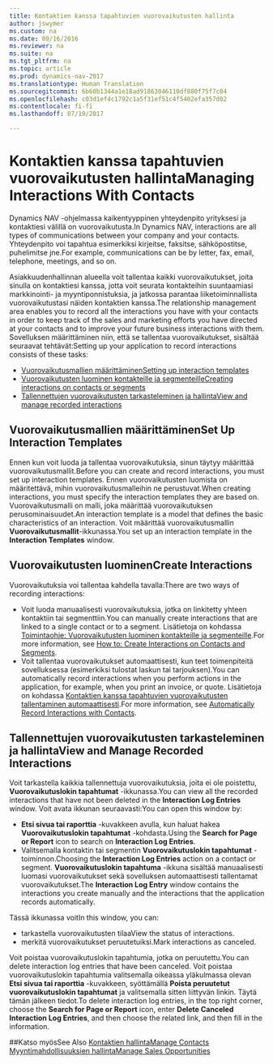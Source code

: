 ```yaml
---
title: Kontaktien kanssa tapahtuvien vuorovaikutusten hallinta
author: jswymer
ms.custom: na
ms.date: 09/16/2016
ms.reviewer: na
ms.suite: na
ms.tgt_pltfrm: na
ms.topic: article
ms.prod: dynamics-nav-2017
ms.translationtype: Human Translation
ms.sourcegitcommit: 6b60b1344a1e18ad91863046110df880f75f7c04
ms.openlocfilehash: c03d1ef4c1792c1a5f31ef51c4f5402efa357d02
ms.contentlocale: fi-fi
ms.lasthandoff: 07/19/2017

---
```

# <a name="managing-interactions-with-contacts"></a><span data-ttu-id="fe448-102">Kontaktien kanssa tapahtuvien vuorovaikutusten hallinta</span><span class="sxs-lookup"><span data-stu-id="fe448-102">Managing Interactions With Contacts</span></span>
<span data-ttu-id="fe448-103">Dynamics NAV -ohjelmassa kaikentyyppinen yhteydenpito yrityksesi ja kontaktiesi välillä on vuorovaikutusta.</span><span class="sxs-lookup"><span data-stu-id="fe448-103">In Dynamics NAV, interactions are all types of communications between your company and your contacts.</span></span> <span data-ttu-id="fe448-104">Yhteydenpito voi tapahtua esimerkiksi kirjeitse, faksitse, sähköpostitse, puhelimitse jne.</span><span class="sxs-lookup"><span data-stu-id="fe448-104">For example, communications can be by letter, fax, email, telephone, meetings, and so on.</span></span>

<span data-ttu-id="fe448-105">Asiakkuudenhallinnan alueella voit tallentaa kaikki vuorovaikutukset, joita sinulla on kontaktiesi kanssa, jotta voit seurata kontakteihin suuntaamiasi markkinointi- ja myyntiponnistuksia, ja jatkossa parantaa liiketoiminnallista vuorovaikutustasi näiden kontaktien kanssa.</span><span class="sxs-lookup"><span data-stu-id="fe448-105">The relationship management area enables you to record all the interactions you have with your contacts in order to keep track of the sales and marketing efforts you have directed at your contacts and to improve your future business interactions with them.</span></span> <span data-ttu-id="fe448-106">Sovelluksen määrittäminen niin, että se tallentaa vuorovaikutukset, sisältää seuraavat tehtävät:</span><span class="sxs-lookup"><span data-stu-id="fe448-106">Setting up your application to record interactions consists of these tasks:</span></span>

* [<span data-ttu-id="fe448-107">Vuorovaikutusmallien määrittäminen</span><span class="sxs-lookup"><span data-stu-id="fe448-107">Setting up interaction templates</span></span>](#setting-up-interaction-templates)
* [<span data-ttu-id="fe448-108">Vuorovaikutusten luominen kontakteille ja segmenteille</span><span class="sxs-lookup"><span data-stu-id="fe448-108">Creating interactions on contacts or segments</span></span>](#creating-interactions-on-contacts-or-segments)
* [<span data-ttu-id="fe448-109">Tallennettujen vuorovaikutusten tarkasteleminen ja hallinta</span><span class="sxs-lookup"><span data-stu-id="fe448-109">View and manage recorded interactions</span></span>](#view-and-manage-recorded-interactions)

## <a name="set-up-interaction-templates"></a><span data-ttu-id="fe448-110">Vuorovaikutusmallien määrittäminen</span><span class="sxs-lookup"><span data-stu-id="fe448-110">Set Up Interaction Templates</span></span>
<span data-ttu-id="fe448-111">Ennen kun voit luoda ja tallentaa vuorovaikutuksia, sinun täytyy määrittää vuorovaikutusmallit.</span><span class="sxs-lookup"><span data-stu-id="fe448-111">Before you can create and record interactions, you must set up interaction templates.</span></span> <span data-ttu-id="fe448-112">Ennen vuorovaikutusten luomista on määritettävä, mihin vuorovaikutusmalleihin ne perustuvat.</span><span class="sxs-lookup"><span data-stu-id="fe448-112">When creating interactions, you must specify the interaction templates they are based on.</span></span> <span data-ttu-id="fe448-113">Vuorovaikutusmalli on malli, joka määrittää vuorovaikutuksen perusominaisuudet.</span><span class="sxs-lookup"><span data-stu-id="fe448-113">An interaction template is a model that defines the basic characteristics of an interaction.</span></span>
<span data-ttu-id="fe448-114">Voit määrittää vuorovaikutusmallin **Vuorovaikutusmallit**-ikkunassa.</span><span class="sxs-lookup"><span data-stu-id="fe448-114">You set up an interaction template in the **Interaction Templates** window.</span></span>  

## <a name="create-interactions"></a><span data-ttu-id="fe448-115">Vuorovaikutusten luominen</span><span class="sxs-lookup"><span data-stu-id="fe448-115">Create Interactions</span></span>
<span data-ttu-id="fe448-116">Vuorovaikutuksia voi tallentaa kahdella tavalla:</span><span class="sxs-lookup"><span data-stu-id="fe448-116">There are two ways of recording interactions:</span></span>

* <span data-ttu-id="fe448-117">Voit luoda manuaalisesti vuorovaikutuksia, jotka on linkitetty yhteen kontaktiin tai segmenttiin.</span><span class="sxs-lookup"><span data-stu-id="fe448-117">You can manually create interactions that are linked to a single contact or to a segment.</span></span> <span data-ttu-id="fe448-118">Lisätietoja on kohdassa [Toimintaohje: Vuorovaikutusten luominen kontakteille ja segmenteille](marketing-how-create-interactions.md).</span><span class="sxs-lookup"><span data-stu-id="fe448-118">For more information, see [How to: Create Interactions on Contacts and Segments](marketing-how-create-interactions.md).</span></span>  
* <span data-ttu-id="fe448-119">Voit tallentaa vuorovaikutukset automaattisesti, kun teet toimenpiteitä sovelluksessa (esimerkiksi tulostat laskun tai tarjouksen).</span><span class="sxs-lookup"><span data-stu-id="fe448-119">You can automatically record interactions when you perform actions in the application, for example, when you print an invoice, or quote.</span></span> <span data-ttu-id="fe448-120">Lisätietoja on kohdassa [Kontaktien kanssa tapahtuvien vuorovaikutusten tallentaminen automaattisesti](marketing-auto-record-interactions.md).</span><span class="sxs-lookup"><span data-stu-id="fe448-120">For more information, see [Automatically Record Interactions with Contacts](marketing-auto-record-interactions.md).</span></span>

## <a name="view-and-manage-recorded-interactions"></a><span data-ttu-id="fe448-121">Tallennettujen vuorovaikutusten tarkasteleminen ja hallinta</span><span class="sxs-lookup"><span data-stu-id="fe448-121">View and Manage Recorded Interactions</span></span>
<span data-ttu-id="fe448-122">Voit tarkastella kaikkia tallennettuja vuorovaikutuksia, joita ei ole poistettu, **Vuorovaikutuslokin tapahtumat** -ikkunassa.</span><span class="sxs-lookup"><span data-stu-id="fe448-122">You can view all the recorded interactions that have not been deleted in the **Interaction Log Entries** window.</span></span> <span data-ttu-id="fe448-123">Voit avata ikkunan seuraavasti:</span><span class="sxs-lookup"><span data-stu-id="fe448-123">You can open this window by:</span></span>

* <span data-ttu-id="fe448-124">**Etsi sivua tai raporttia** -kuvakkeen avulla, kun haluat hakea **Vuorovaikutuslokin tapahtumat** -kohdasta.</span><span class="sxs-lookup"><span data-stu-id="fe448-124">Using the **Search for Page or Report** icon to search on **Interaction Log Entries**.</span></span>
* <span data-ttu-id="fe448-125">Valitsemalla kontaktin tai segmentin **Vuorovaikutuslokin tapahtumat** -toiminnon.</span><span class="sxs-lookup"><span data-stu-id="fe448-125">Choosing the **Interaction Log Entries** action on a contact or segment.</span></span>
<span data-ttu-id="fe448-126">**Vuorovaikutuslokin tapahtuma** -ikkuna sisältää manuaalisesti luomasi vuorovaikutukset sekä sovelluksen automaattisesti tallentamat vuorovaikutukset.</span><span class="sxs-lookup"><span data-stu-id="fe448-126">The **Interaction Log Entry** window contains the interactions you create manually and the interactions that the application records automatically.</span></span>

<span data-ttu-id="fe448-127">Tässä ikkunassa voit</span><span class="sxs-lookup"><span data-stu-id="fe448-127">In this window, you can:</span></span>

* <span data-ttu-id="fe448-128">tarkastella vuorovaikutusten tilaa</span><span class="sxs-lookup"><span data-stu-id="fe448-128">View the status of interactions.</span></span>
* <span data-ttu-id="fe448-129">merkitä vuorovaikutukset peruutetuiksi.</span><span class="sxs-lookup"><span data-stu-id="fe448-129">Mark interactions as canceled.</span></span>

<span data-ttu-id="fe448-130">Voit poistaa vuorovaikutuslokin tapahtumia, jotka on peruutettu.</span><span class="sxs-lookup"><span data-stu-id="fe448-130">You can delete interaction log entries that have been canceled.</span></span> <span data-ttu-id="fe448-131">Voit poistaa vuorovaikutuslokin tapahtumia valitsemalla oikeassa yläkulmassa olevan **Etsi sivua tai raporttia** -kuvakkeen, syöttämällä **Poista peruutetut vuorovaikutuslokin tapahtumat** ja valitsemalla sitten liittyvän linkin. Täytä tämän jälkeen tiedot.</span><span class="sxs-lookup"><span data-stu-id="fe448-131">To delete interaction log entries, in the top right corner, choose the **Search for Page or Report** icon, enter **Delete Canceled Interaction Log Entries**, and then choose the related link, and then fill in the information.</span></span>

##<a name="see-also"></a><span data-ttu-id="fe448-132">Katso myös</span><span class="sxs-lookup"><span data-stu-id="fe448-132">See Also</span></span>
[<span data-ttu-id="fe448-133">Kontaktien hallinta</span><span class="sxs-lookup"><span data-stu-id="fe448-133">Manage Contacts</span></span>](marketing-contacts.md)  
[<span data-ttu-id="fe448-134">Myyntimahdollisuuksien hallinta</span><span class="sxs-lookup"><span data-stu-id="fe448-134">Manage Sales Opportunities</span></span>](marketing-manage-sales-opportunities.md)  

